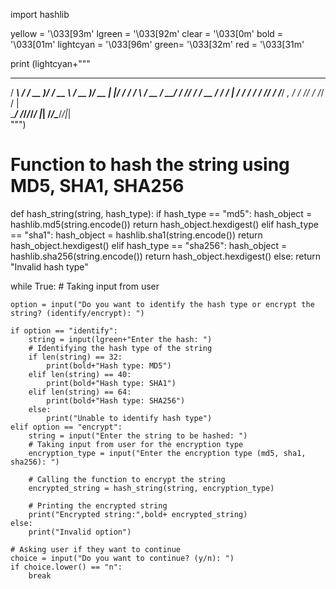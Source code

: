 import hashlib

yellow = '\033[93m'
lgreen = '\033[92m'
clear = '\033[0m'
bold = '\033[01m'
lightcyan = '\033[96m'
green= '\033[32m'
red = '\033[31m'

print (lightcyan+"""
   _______  ______  __________     ____  ____ _  __
  / ____\ \/ / __ )/ ____/ __ \   / __ )/ __ | |/ /
 / /     \  / __  / __/ / /_/ /  / __  / / / |   / 
/ /___   / / /_/ / /___/ _, _/  / /_/ / /_/ /   |  
\____/  /_/_____/_____/_/ |_|  /_____/\____/_/|_|       
""")
# Function to hash the string using MD5, SHA1, SHA256
def hash_string(string, hash_type):
    if hash_type == "md5":
        hash_object = hashlib.md5(string.encode())
        return hash_object.hexdigest()
    elif hash_type == "sha1":
        hash_object = hashlib.sha1(string.encode())
        return hash_object.hexdigest()
    elif hash_type == "sha256":
        hash_object = hashlib.sha256(string.encode())
        return hash_object.hexdigest()
    else:
        return "Invalid hash type"

while True:
    # Taking input from user
    
    option = input("Do you want to identify the hash type or encrypt the string? (identify/encrypt): ")

    if option == "identify":
        string = input(lgreen+"Enter the hash: ")
        # Identifying the hash type of the string
        if len(string) == 32:
            print(bold+"Hash type: MD5")
        elif len(string) == 40:
            print(bold+"Hash type: SHA1")
        elif len(string) == 64:
            print(bold+"Hash type: SHA256")
        else:
            print("Unable to identify hash type")
    elif option == "encrypt":
        string = input("Enter the string to be hashed: ")
        # Taking input from user for the encryption type
        encryption_type = input("Enter the encryption type (md5, sha1, sha256): ")

        # Calling the function to encrypt the string
        encrypted_string = hash_string(string, encryption_type)

        # Printing the encrypted string
        print("Encrypted string:",bold+ encrypted_string)
    else:
        print("Invalid option")

    # Asking user if they want to continue
    choice = input("Do you want to continue? (y/n): ")
    if choice.lower() == "n":
        break
